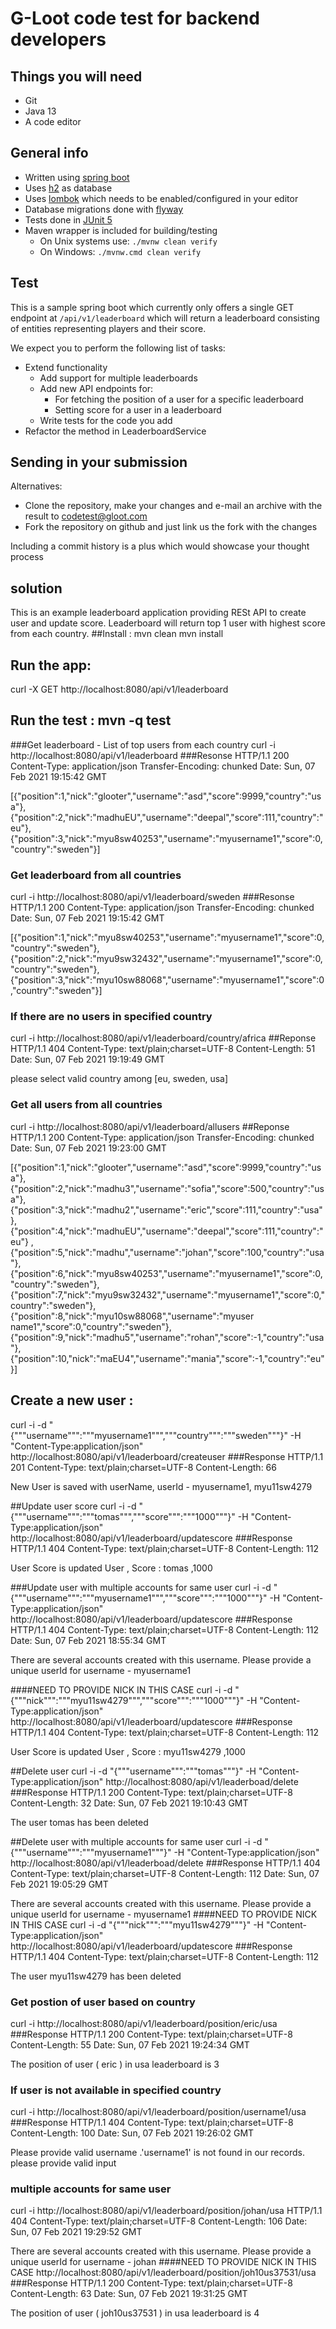 # G-Loot code test for backend developers

## Things you will need
* Git
* Java 13
* A code editor

## General info
* Written using [spring boot](https://spring.io/projects/spring-boot)
* Uses [h2](http://www.h2database.com) as database
* Uses [lombok](https://projectlombok.org) which needs to be enabled/configured in your editor 
* Database migrations done with [flyway](https://flywaydb.org)
* Tests done in [JUnit 5](https://junit.org/junit5/)
* Maven wrapper is included for building/testing
  * On Unix systems use:
  `./mvnw clean verify`
  * On Windows:
  `./mvnw.cmd clean verify`

## Test
This is a sample spring boot which currently only offers a single GET endpoint at `/api/v1/leaderboard`
which will return a leaderboard consisting of entities representing players and their score.

We expect you to perform the following list of tasks:
* Extend functionality
    * Add support for multiple leaderboards
    * Add new API endpoints for:
        * For fetching the position of a user for a specific leaderboard
        * Setting score for a user in a leaderboard
    * Write tests for the code you add
* Refactor the method in LeaderboardService

## Sending in your submission
Alternatives:
* Clone the repository, make your changes and e-mail an archive with the result to [codetest@gloot.com](mailto:codetest@gloot.com?subject=Spring%20Boot%20Code%20Test)
* Fork the repository on github and just link us the fork with the changes

Including a commit history is a plus which would showcase your thought process

## solution
This is an example leaderboard application providing RESt API to create user and update score. Leaderboard will return top 1 user with highest score from each country.
##Install :
mvn clean
mvn install
## Run the app:
curl -X GET http://localhost:8080/api/v1/leaderboard
## Run the test : mvn -q test

###Get leaderboard - List of top users from each country
curl -i  http://localhost:8080/api/v1/leaderboard
###Resonse
HTTP/1.1 200
Content-Type: application/json
Transfer-Encoding: chunked
Date: Sun, 07 Feb 2021 19:15:42 GMT

[{"position":1,"nick":"glooter","username":"asd","score":9999,"country":"usa"},
{"position":2,"nick":"madhuEU","username":"deepal","score":111,"country":"eu"},
{"position":3,"nick":"myu8sw40253","username":"myusername1","score":0,"country":"sweden"}]

### Get leaderboard from all countries
curl -i  http://localhost:8080/api/v1/leaderboard/sweden
###Resonse
HTTP/1.1 200
Content-Type: application/json
Transfer-Encoding: chunked
Date: Sun, 07 Feb 2021 19:15:42 GMT

[{"position":1,"nick":"myu8sw40253","username":"myusername1","score":0,"country":"sweden"},
{"position":2,"nick":"myu9sw32432","username":"myusername1","score":0,"country":"sweden"},
{"position":3,"nick":"myu10sw88068","username":"myusername1","score":0,"country":"sweden"}]

### If there are  no users in specified  country 
curl -i  http://localhost:8080/api/v1/leaderboard/country/africa
##Reponse
HTTP/1.1 404
Content-Type: text/plain;charset=UTF-8
Content-Length: 51
Date: Sun, 07 Feb 2021 19:19:49 GMT

please select valid country among [eu, sweden, usa]

### Get all users from all countries
curl -i  http://localhost:8080/api/v1/leaderboard/allusers
##Reponse
HTTP/1.1 200
Content-Type: application/json
Transfer-Encoding: chunked
Date: Sun, 07 Feb 2021 19:23:00 GMT

[{"position":1,"nick":"glooter","username":"asd","score":9999,"country":"usa"},{"position":2,"nick":"madhu3","username":"sofia","score":500,"country":"usa"},
{"position":3,"nick":"madhu2","username":"eric","score":111,"country":"usa"},{"position":4,"nick":"madhuEU","username":"deepal","score":111,"country":"eu"}
,{"position":5,"nick":"madhu","username":"johan","score":100,"country":"usa"},{"position":6,"nick":"myu8sw40253","username":"myusername1","score":0,"country":"sweden"},
{"position":7,"nick":"myu9sw32432","username":"myusername1","score":0,"country":"sweden"},{"position":8,"nick":"myu10sw88068","username":"myuser
name1","score":0,"country":"sweden"},{"position":9,"nick":"madhu5","username":"rohan","score":-1,"country":"usa"},{"position":10,"nick":"maEU4","username":"mania","score":-1,"country":"eu"}]


## Create a new user :
curl -i -d "{"""username""":"""myusername1""","""country""":"""sweden"""}" -H "Content-Type:application/json"  http://localhost:8080/api/v1/leaderboard/createuser
###Response
HTTP/1.1 201
Content-Type: text/plain;charset=UTF-8
Content-Length: 66

New User is saved with userName, userId - myusername1, myu11sw4279

##Update user score
curl -i -d "{"""username""":"""tomas""","""score""":"""1000"""}" -H "Content-Type:application/json"  http://localhost:8080/api/v1/leaderboard/updatescore
###Response
HTTP/1.1 404
Content-Type: text/plain;charset=UTF-8
Content-Length: 112

User Score is updated User , Score :  tomas ,1000

###Update user with multiple accounts for same user
curl -i -d "{"""username""":"""myusername1""","""score""":"""1000"""}" -H "Content-Type:application/json"  http://localhost:8080/api/v1/leaderboard/updatescore
###Response
HTTP/1.1 404
Content-Type: text/plain;charset=UTF-8
Content-Length: 112
Date: Sun, 07 Feb 2021 18:55:34 GMT

There are several accounts created with this username. Please provide a unique userId for username - myusername1 

####NEED TO PROVIDE NICK IN THIS CASE
curl -i -d "{"""nick""":"""myu11sw4279""","""score""":"""1000"""}" -H "Content-Type:application/json"  http://localhost:8080/api/v1/leaderboard/updatescore
###Response
HTTP/1.1 404
Content-Type: text/plain;charset=UTF-8
Content-Length: 112

User Score is updated User , Score :  myu11sw4279 ,1000

##Delete user 
curl -i -d "{"""username""":"""tomas"""}" -H "Content-Type:application/json"  http://localhost:8080/api/v1/leaderboad/delete
###Response
HTTP/1.1 200
Content-Type: text/plain;charset=UTF-8
Content-Length: 32
Date: Sun, 07 Feb 2021 19:10:43 GMT

The user tomas  has been deleted


##Delete user with multiple accounts for same user
curl -i -d "{"""username""":"""myusername1"""}" -H "Content-Type:application/json"  http://localhost:8080/api/v1/leaderboad/delete
###Response
HTTP/1.1 404
Content-Type: text/plain;charset=UTF-8
Content-Length: 112
Date: Sun, 07 Feb 2021 19:05:29 GMT

There are several accounts created with this username. Please provide a unique userId for username - myusername1
####NEED TO PROVIDE NICK IN THIS CASE
curl -i -d "{"""nick""":"""myu11sw4279"""}" -H "Content-Type:application/json"  http://localhost:8080/api/v1/leaderboard/updatescore
###Response
HTTP/1.1 404
Content-Type: text/plain;charset=UTF-8
Content-Length: 112

The user myu11sw4279  has been deleted

### Get postion of user based on country
curl -i  http://localhost:8080/api/v1/leaderboard/position/eric/usa
###Response
HTTP/1.1 200
Content-Type: text/plain;charset=UTF-8
Content-Length: 55
Date: Sun, 07 Feb 2021 19:24:34 GMT

The position of user ( eric ) in usa leaderboard is   3

### If user is not available in specified country
curl -i  http://localhost:8080/api/v1/leaderboard/position/username1/usa
###Response
HTTP/1.1 404
Content-Type: text/plain;charset=UTF-8
Content-Length: 100
Date: Sun, 07 Feb 2021 19:26:02 GMT

Please provide valid  username .'username1'  is not found in our records. please provide valid input

### multiple accounts for same user
curl -i   http://localhost:8080/api/v1/leaderboard/position/johan/usa
HTTP/1.1 404
Content-Type: text/plain;charset=UTF-8
Content-Length: 106
Date: Sun, 07 Feb 2021 19:29:52 GMT

There are several accounts created with this username. Please provide a unique userId for username - johan
####NEED TO PROVIDE NICK IN THIS CASE
http://localhost:8080/api/v1/leaderboard/position/joh10us37531/usa
###Response
HTTP/1.1 200
Content-Type: text/plain;charset=UTF-8
Content-Length: 63
Date: Sun, 07 Feb 2021 19:31:25 GMT

The position of user ( joh10us37531 ) in usa leaderboard is   4



